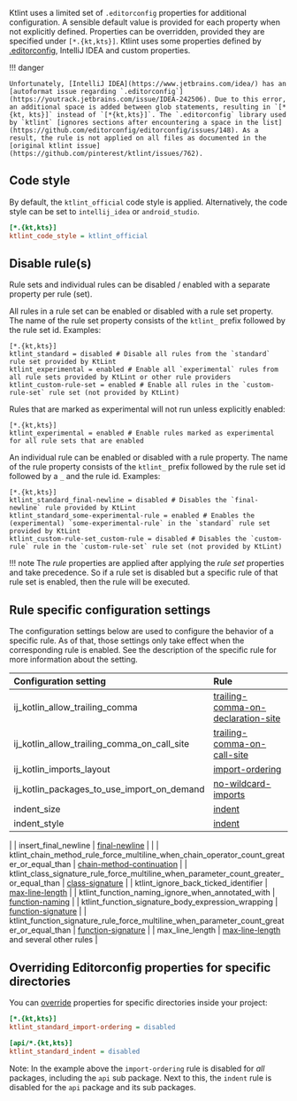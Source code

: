 Ktlint uses a limited set of `.editorconfig` properties for additional configuration. A sensible default value is provided for each property when not explicitly defined. Properties can be overridden, provided they are specified under `[*.{kt,kts}]`. Ktlint uses some properties defined by [.editorconfig](https://editorconfig.org/), IntelliJ IDEA and custom properties.

!!! danger

    Unfortunately, [IntelliJ IDEA](https://www.jetbrains.com/idea/) has an [autoformat issue regarding `.editorconfig`](https://youtrack.jetbrains.com/issue/IDEA-242506). Due to this error, an additional space is added between glob statements, resulting in `[*{kt, kts}]` instead of `[*{kt,kts}]`. The `.editorconfig` library used by `ktlint` [ignores sections after encountering a space in the list](https://github.com/editorconfig/editorconfig/issues/148). As a result, the rule is not applied on all files as documented in the [original ktlint issue](https://github.com/pinterest/ktlint/issues/762).

## Code style

By default, the `ktlint_official` code style is applied. Alternatively, the code style can be set to `intellij_idea` or `android_studio`.

```ini
[*.{kt,kts}]
ktlint_code_style = ktlint_official
```

## Disable rule(s)

Rule sets and individual rules can be disabled / enabled with a separate property per rule (set).

All rules in a rule set can be enabled or disabled with a rule set property. The name of the rule set property consists of the `ktlint_` prefix followed by the rule set id. Examples:
```editorconfig
[*.{kt,kts}]
ktlint_standard = disabled # Disable all rules from the `standard` rule set provided by KtLint
ktlint_experimental = enabled # Enable all `experimental` rules from all rule sets provided by KtLint or other rule providers
ktlint_custom-rule-set = enabled # Enable all rules in the `custom-rule-set` rule set (not provided by KtLint)
```

Rules that are marked as experimental will not run unless explicitly enabled:
```editorconfig
[*.{kt,kts}]
ktlint_experimental = enabled # Enable rules marked as experimental for all rule sets that are enabled
```

An individual rule can be enabled or disabled with a rule property. The name of the rule property consists of the `ktlint_` prefix followed by the rule set id followed by a `_` and the rule id. Examples:
```editorconfig
[*.{kt,kts}]
ktlint_standard_final-newline = disabled # Disables the `final-newline` rule provided by KtLint
ktlint_standard_some-experimental-rule = enabled # Enables the (experimental) `some-experimental-rule` in the `standard` rule set provided by KtLint
ktlint_custom-rule-set_custom-rule = disabled # Disables the `custom-rule` rule in the `custom-rule-set` rule set (not provided by KtLint)
```

!!! note
    The *rule* properties are applied after applying the *rule set* properties and take precedence. So if a rule set is disabled but a specific rule of that rule set is enabled, then the rule will be executed.

## Rule specific configuration settings

The configuration settings below are used to configure the behavior of a specific rule. As of that, those settings only take effect when the corresponding rule is enabled. See the description of the specific rule for more information about the setting.

| Configuration setting                                                                     | Rule                                                                                 |
|:------------------------------------------------------------------------------------------|:-------------------------------------------------------------------------------------|
| ij_kotlin_allow_trailing_comma                                                            | [trailing-comma-on-declaration-site](standard.md#trailing-comma-on-declaration-site) |
| ij_kotlin_allow_trailing_comma_on_call_site                                               | [trailing-comma-on-call-site](standard.md#trailing-comma-on-call-site)               |
| ij_kotlin_imports_layout                                                                  | [import-ordering](standard.md#import-ordering)                                       |
| ij_kotlin_packages_to_use_import_on_demand                                                | [no-wildcard-imports](standard.md#no-wildcard-imports)                               |
| indent_size                                                                               | [indent](standard.md#indentation)                                                    |                                                                                       |
| indent_style                                                                              | [indent](standard.md#indentation)                                                    |                                                                                       |
|
| insert_final_newline                                                                      | [final-newline](standard.md#final-newline)                                           |                                                                                       |
| ktlint_chain_method_rule_force_multiline_when_chain_operator_count_greater_or_equal_than  | [chain-method-continuation](standard.md#chain-method-continuation)                   |
| ktlint_class_signature_rule_force_multiline_when_parameter_count_greater_or_equal_than    | [class-signature](standard.md#class-signature)                                       |
| ktlint_ignore_back_ticked_identifier                                                      | [max-line-length](standard.md#max-line-length)                                       |
| ktlint_function_naming_ignore_when_annotated_with                                         | [function-naming](standard.md#function-naming)                                       |
| ktlint_function_signature_body_expression_wrapping                                        | [function-signature](standard.md#function-signature)                                 |
| ktlint_function_signature_rule_force_multiline_when_parameter_count_greater_or_equal_than | [function-signature](standard.md#function-signature)                                 |
| max_line_length                                                                           | [max-line-length](standard.md#max-line-length) and several other rules               |

## Overriding Editorconfig properties for specific directories

You can [override](https://editorconfig.org/#file-format-details) properties for specific directories inside your project:
```ini
[*.{kt,kts}]
ktlint_standard_import-ordering = disabled

[api/*.{kt,kts}]
ktlint_standard_indent = disabled
```

Note: In the example above the `import-ordering` rule is disabled for *all* packages, including the `api` sub package. Next to this, the `indent` rule is disabled for the `api` package and its sub packages.
